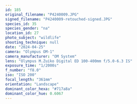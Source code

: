 ```yaml
---
id: 185
original_filename: "P4240009.JPG"
signed_filename: "P4240009-retouched-signed.JPG"
species_id: 35
species_gender: "na"
location_id: 27
photo_subject: "wildlife"
shooting_technique: null
date: "2024-04-25"
camera: "Olympus OM-1"
camera_manufacturer: "OM System"
lens: "Olympus M.Zuiko Digital ED 100-400mm f/5.0-6.3 IS"
exposure_time: "1/2000s"
f_number: "f8.0"
iso: "ISO 200"
focal_length: "361mm"
orientation: "Landscape"
dominant_color_hexa: "#717a8a"
dominant_color_hue: 0.6067
---
```

